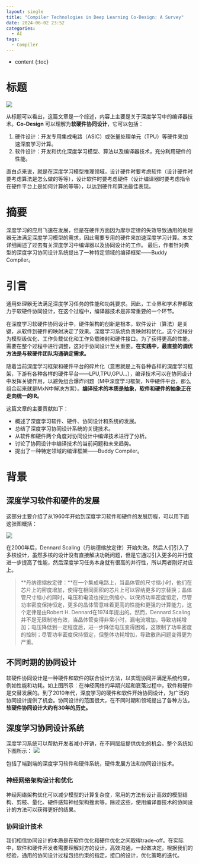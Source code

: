 ```yaml
---
layout: single
title: "Compiler Technologies in Deep Learning Co-Design: A Survey"
date: 2024-06-02 23:52
categories:
  - AI
tags:
  - Compiler
---
```


* content
{:toc}


# 标题
![](/wjq-China.github.io/assets/images/06-02/title.png)

从标题可以看出，这篇文章是一个综述，内容上主要是关于深度学习中的编译器技术。**Co-Design** 可以理解为**软硬件协同设计**，它可以包括：
1. 硬件设计：开发专用集成电路（ASIC）或张量处理单元（TPU）等硬件来加速深度学习计算。
2. 软件设计：开发和优化深度学习模型、算法以及编译器技术，充分利用硬件的性能。

直白点来说，就是在深度学习模型推理领域，设计硬件时要考虑软件（设计硬件时要考虑算法是怎么做的等等），设计软件时要考虑硬件（设计编译器时要考虑指令在硬件平台上是如何计算的等等），以达到硬件和算法最佳表现。

# 摘要
深度学习的应用飞速在发展，但是在硬件方面因为摩尔定律的失效导致通用的处理器无法满足深度学习模型的需求，因此需要专用的硬件来加速深度学习计算。本文详细阐述了过去有关深度学习中编译器以及协同设计的工作。 最后，作者针对典型的深度学习协同设计系统提出了一种特定领域的编译框架——Buddy Compiler。

# 引言
通用处理器无法满足深度学习任务的性能和功耗要求。因此，工业界和学术界都致力于软硬件协同设计，在这个过程中，编译器技术是非常重要的一个环节。

在深度学习软硬件协同设计中，硬件架构的创新是根本，软件设计（算法）是关键，从软件到硬件的映射决定了效果。深度学习系统负责映射和优化，这个过程分为模型级优化、工作负载优化和工作负载映射和硬件接口。为了获得更高的性能，需要在整个过程中进行调整，这对于协同设计至关重要。**在实践中，最直接的调优方法是与软硬件团队沟通确定需求。**

随着当前深度学习框架和硬件平台的碎片化（意思就是上有各种各样的深度学习框架，下游有各种各样的硬件平台——LPU,TPU,GPU...），编译技术可以在协同设计中发挥关键作用，以避免组合爆炸问题（M中深度学习框架，N中硬件平台，那么组合起来就是MxN中解决方案）。**编译技术的本质是抽象，软件和硬件的抽象正在走向统一的IR。**

这篇文章的主要贡献如下：
* 概述了深度学习软件、硬件、协同设计和系统的发展。
* 总结了深度学习协同设计系统的关键技术。
* 从软件和硬件两个角度对协同设计中编译技术进行了分析。
* 讨论了协同设计中编译技术的当前问题和未来趋势。
* 提出了一种特定领域的编译框架——Buddy Compiler。

# 背景

## 深度学习软件和硬件的发展
这部分主要介绍了从1960年开始到深度学习软件和硬件的发展历程，可以用下面这张图概括：

![](/wjq-China.github.io/assets/images/06-02/development_of_software_and_hardware.png)

在2000年后，Dennard Scaling（丹纳德缩放定律）开始失效。然后人们引入了多核设计，虽然多核的设计没有直接解决功耗问题，但是它通过引入更多的并行度进一步提高了性能，然后深度学习任务本身就有很高的并行性，所以两者刚好对应上。
> **丹纳德缩放定律：**在一个集成电路上，当晶体管的尺寸缩小时，他们在芯片上的密度增加，使得在相同面积的芯片上可以容纳更多的京替换；晶体管尺寸缩小的同时，电压和电流也按比例缩小，以保持功率密度恒定，尽管功率密度保持恒定，更多的晶体管意味着更高的性能和更强的计算能力，这个定律是由Robert H. Dennard在1974年提出的。然而，Dennard Scaling并不是无限制地有效，当晶体管变得非常小时，漏电流增加，导致功耗增加；电压降低到一定程度后，进一步降低电压变得困难，这限制了功率密度的控制；尽管功率密度保持恒定，但整体功耗增加，导致散热问题变得更为严重。


## 不同时期的协同设计

软硬件协同设计是一种硬件和软件的联合设计方法，以实现协同并满足系统约束，例如性能和功耗。如上图所示：在神经网络的早期兴起和衰落过程中，软件和硬件是交替发展的。到了2010年代，深度学习的硬件和软件开始协同设计，为广泛的协同设计提供了机会。协同设计的范围很大，在不同时期和领域提出了各种方法，**软硬件协同设计大约有30年的历史。**

## 深度学习协同设计系统

深度学习系统可以帮助开发者减小开销，在不同层级提供优化的机会。整个系统如下图所示：
![](/wjq-China.github.io/assets/images/06-02/deep_learning_systems.png)

包括了端到端的深度学习软件和硬件系统，硬件发展方法和协同设计技术。

###  神经网络架构设计和优化

神经网络架构优化可以减少模型的计算复杂度，常用的方法有设计高效的模型结构、剪枝、量化、硬件感知神经架构搜索等。除过这些，使用编译器技术的协同设计的方法可以获得更好的结果。

### 协同设计技术

我们相信协同设计的本质是在软件优化和硬件优化之间取得trade-off。在实际中，软件和硬件开发者需要理解对方的设计，高效沟通，一起做决定。根据我们的经验，通用的协同设计过程包括约束的指定，接口的设计，优化策略的迭代。

